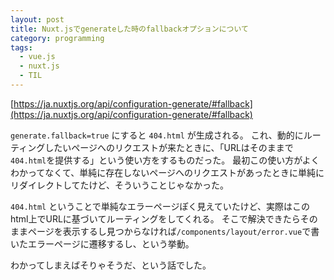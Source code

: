 ```yaml
---
layout: post
title: Nuxt.jsでgenerateした時のfallbackオプションについて
category: programming
tags:
  - vue.js
  - nuxt.js
  - TIL
---
```


[https://ja.nuxtjs.org/api/configuration-generate/#fallback](https://ja.nuxtjs.org/api/configuration-generate/#fallback)

`generate.fallback=true` にすると `404.html` が生成される。
これ、動的にルーティングしたいページへのリクエストが来たときに、「URLはそのままで`404.html`を提供する」という使い方をするものだった。
最初この使い方がよくわかってなくて、単純に存在しないページへのリクエストがあったときに単純にリダイレクトしてたけど、そういうことじゃなかった。

`404.html` ということで単純なエラーページぽく見えていたけど、実際はこのhtml上でURLに基づいてルーティングをしてくれる。
そこで解決できたらそのままページを表示するし見つからなければ`/components/layout/error.vue`で書いたエラーページに遷移するし、という挙動。

わかってしまえばそりゃそうだ、という話でした。
